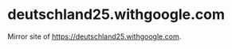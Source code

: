 deutschland25.withgoogle.com
============================

Mirror site of https://deutschland25.withgoogle.com.
